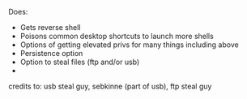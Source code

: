 Does:
- Gets reverse shell
- Poisons common desktop shortcuts to launch more shells
- Options of getting elevated privs for many things including above
- Persistence option
- Option to steal files (ftp and/or usb)
-

credits to:
usb steal guy, sebkinne (part of usb), ftp steal guy
